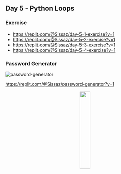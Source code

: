 ## Day 5 - Python Loops

### Exercise

- https://replit.com/@Sissaz/day-5-1-exercise?v=1
- https://replit.com/@Sissaz/day-5-2-exercise?v=1
- https://replit.com/@Sissaz/day-5-3-exercise?v=1
- https://replit.com/@Sissaz/day-5-4-exercise?v=1

### Password Generator

![password-generator](password-generator.gif)

https://replit.com/@Sissaz/password-generator?v=1

<div align="center">
<a href="https://github.com/Sissaz" > <img width="25%"  src="https://cdn.discordapp.com/attachments/589442956021465142/971192953840222258/Sissasz.png" /></a>
</div>
